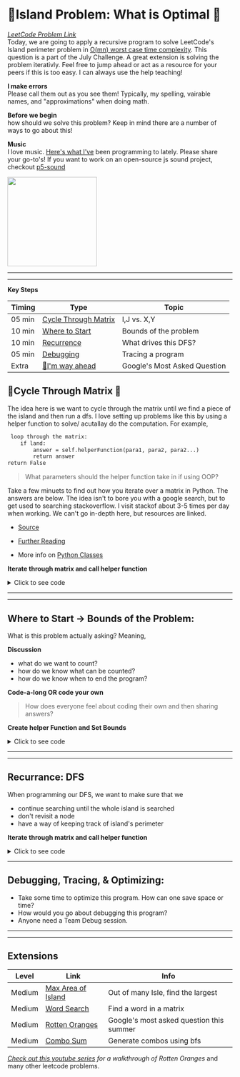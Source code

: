 # 🌴Island Problem: What is Optimal 🌴

*[LeetCode Problem Link](https://leetcode.com/problems/island-perimeter/)*<br>
Today, we are going to apply a recursive program to solve LeetCode's Island perimeter problem in [O(mn) worst case time complexity](https://en.wikipedia.org/wiki/Big_O_notation). This question is a part of the July Challenge. A great extension is solving the problem iterativly. Feel free to jump ahead or act as a resource for your peers if this is too easy. I can always use the help teaching!

**I make errors**<br>
Please call them out as you see them! Typically, my spelling, vairable names, and "approximations" when doing math.


**Before we begin**<br>
how should we solve this problem? Keep in mind there are a number of ways to go about this!


**Music**<br>
I love music.
[Here's what I've](https://www.youtube.com/watch?v=-UaZDpF3bS0) been programming to lately. Please share your go-to's! If you want to work on an open-source js sound project, checkout [p5-sound](https://github.com/processing/p5.js-sound)

<img src='https://i.pinimg.com/736x/86/53/20/865320144640b89e1c6baed9d49785f4.jpg' height="200">

---
---

**Key Steps**

| Timing | Type | Topic |
| --- | --- | --- |
| 05 min | [Cycle Through Matrix](#opening) |I,J vs. X,Y  |
| 10 min | [Where to Start](#codealong1)  | Bounds of the problem|
| 10 min | [Recurrence](#dfs)  | What drives this DFS?|
| 05 min | [Debugging](#debugging) |Tracing a program |
| Extra  | [🥱I'm way ahead](#extension) | Google's Most Asked Question |


<a name="opening"></a>
##  🌱Cycle Through Matrix 🌱

The idea here is we want to cycle through the matrix until we find a piece of the island and then run a dfs. I love setting up problems like this by using a helper function to solve/ acutallay do the computation. For example,

```txt
 loop through the matrix:
    if land:
        answer = self.helperFunction(para1, para2, para2...)
        return answer
return False
```


> What parameters should the helper function take in if using OOP?

Take a few minuets to find out how you iterate over a matrix in Python. The answers are below. The idea isn't to bore you with a google search, but to get used to searching stackoverflow. I visit stackof about 3-5 times per day when working. We can't go in-depth here, but resources are linked.

- [Source](https://stackoverflow.com/questions/16548668/iterating-over-a-2-dimensional-python-list)

- [Further Reading](https://cs.nyu.edu/courses/fall16/CSCI-UA.0101-004/resources/lecture12.pdf)

- More info on [Python Classes](https://www.w3schools.com/python/python_classes.asp)


**Iterate through matrix and call helper function**

  <details>
    <summary>Click to see code</summary>

```python
def islandPerimeter(self, grid: List[List[int]]) -> int:
    for i in range(len(grid)):
        for j in range(len(grid[0])):
            if grid[i][j] == 1:
                # calling our helper function
                # saving result of function in var p
                p = self.dfs(grid, i, j)
                    return p
    return 0 # if we go through the matrix without finding an island
```
  </details>


---
---

<a name="codealong1"></a>

## Where to Start -> Bounds of the Problem:
What is this problem actually asking? Meaning,

**Discussion**
- what do we want to count?
- how do we know what can be counted?
- how do we know when to end the program?

**Code-a-long OR code your own**<br>
> How does everyone feel about coding their own and then sharing answers?

**Create helper Function and Set Bounds**

  <details>
    <summary>Click to see code</summary>

```python
def dfs(self, grid, i, j):
        # out of bounds add 1
        if i < 0 or i > len(grid)-1 or j < 0 or j > len(grid[0])-1:
            return 1
        # if 0 add 1
        # we are counting 0's not 1's b/c that's the perimeter
        elif grid[i][j] == 0:
            return 1
        # if visited terminate search branch
        elif grid[i][j] == -1:
            return 0
        else:
            # recursive call(s) here
```
  </details>

---
---
<a name="dfs"></a>

## Recurrance: DFS 
When programming our DFS, we want to make sure that we

- continue searching until the whole island is searched
- don't revisit a node
- have a way of keeping track of island's perimeter


**Iterate through matrix and call helper function**

  <details>
    <summary>Click to see code</summary>

```python
def dfs(self, grid, i, j):
        # out of bounds add 1
        if i < 0 or i > len(grid)-1 or j < 0 or j > len(grid[0])-1:
            return 1
        # if 0 add 1
        # we are counting 0's not 1's b/c that's the perimeter
        elif grid[i][j] == 0:
            return 1
        # if visited terminate search branch
        elif grid[i][j] == -1:
            return 0
        else:
            # recursive call(s) here
             # mark location as visited
            grid[i][j] = -1
            down = self.dfs(grid, i+1,j)
            up = self.dfs(grid, i-1, j)
            right = self.dfs(grid, i, j+1)
            left = self.dfs(grid, i, j-1)
            return down + up + right + left
```
  </details>


---
<a name="debugging"></a>

## Debugging, Tracing, & Optimizing:

- Take some time to optimize this program. How can one save space or time?
- How would you go about debugging this program?
- Anyone need a Team Debug session.

---
---
<a name="extension"></a>

## Extensions 
| Level  | Link                                                                    | Info                                     |
|--------|-------------------------------------------------------------------------|------------------------------------------|
| Medium | [Max Area of Island](https://leetcode.com/problems/max-area-of-island/) | Out of many Isle, find the largest       |
| Medium | [Word Search](https://leetcode.com/problems/word-search/)               | Find a word in a matrix                  |
| Medium | [Rotten Oranges](https://leetcode.com/problems/rotting-oranges/)        | Google's most asked question this summer |
| Medium | [Combo Sum](https://leetcode.com/problems/combination-sum/)             | Generate combos using bfs                |


*[Check out this youtube series](https://www.youtube.com/watch?v=TzoDDOj60zE) for a walkthrough of Rotten Oranges* and many other leetcode problems.
